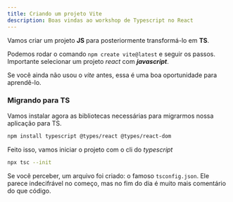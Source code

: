 ```yaml
---
title: Criando um projeto Vite
description: Boas vindas ao workshop de Typescript no React
---
```


Vamos criar um projeto **JS** para posteriormente transformá-lo em **TS**.

Podemos rodar o comando `npm create vite@latest` e seguir os passos. Importante selecionar um projeto *react* com ***javascript***.

Se você ainda não usou o *vite* antes, essa é uma boa oportunidade para aprendê-lo.

### Migrando para TS

Vamos instalar agora as bibliotecas necessárias para migrarmos nossa aplicação para TS.

```bash
npm install typescript @types/react @types/react-dom
```

Feito isso, vamos iniciar o projeto com o cli do *typescript*

```bash
npx tsc --init
```

Se você perceber, um arquivo foi criado: o famoso `tsconfig.json`. Ele parece indecifrável no começo, mas no fim do dia é muito mais comentário do que código.
